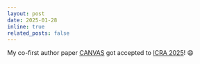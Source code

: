 ```yaml
---
layout: post
date: 2025-01-28
inline: true
related_posts: false
---
```


My co-first author paper [CANVAS](https://arxiv.org/abs/2410.01273) got accepted to [ICRA 2025](https://2025.ieee-icra.org/)! :smile: